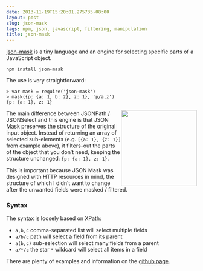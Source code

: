 ```yaml
---
date: 2013-11-19T15:20:01.275735-08:00
layout: post
slug: json-mask
tags: npm, json, javascript, filtering, manipulation
title: json-mask
---
```

[json-mask](https://github.com/nemtsov/json-mask) is a tiny language and
an engine for selecting specific parts of a JavaScript object.

    npm install json-mask

The use is very straightforward:

    > var mask = require('json-mask')
    > mask({p: {a: 1, b: 2}, z: 1}, 'p/a,z')
    {p: {a: 1}, z: 1}

<img src="/logos/json-mask.png" style="width: 200px; float: right"/>

The main difference between JSONPath / JSONSelect and this engine is
that JSON Mask preserves the structure of the original input object.
Instead of returning an array of selected sub-elements (e.g.
`[{a: 1}, {z: 1}]` from example above), it filters-out the parts of the
object that you don’t need, keeping the structure unchanged:
`{p: {a: 1}, z: 1}`.

This is important because JSON Mask was designed with HTTP resources in
mind, the structure of which I didn’t want to change after the unwanted
fields were masked / filtered.

### Syntax

The syntax is loosely based on XPath:

-   `a,b,c` comma-separated list will select multiple fields
-   `a/b/c` path will select a field from its parent
-   `a(b,c)` sub-selection will select many fields from a parent
-   `a/*/c` the star `*` wildcard will select all items in a field

There are plenty of examples and information on the [github
page](https://github.com/nemtsov/json-mask).


